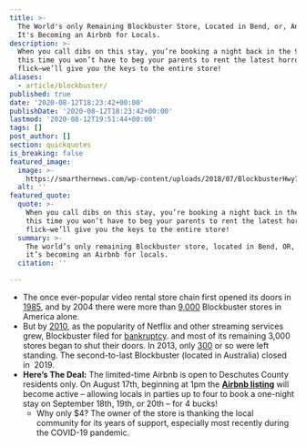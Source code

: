 ```yaml
---
title: >-
  The World's only Remaining Blockbuster Store, Located in Bend, or, Announces
  It's Becoming an Airbnb for Locals.
description: >-
  When you call dibs on this stay, you’re booking a night back in the 90s, but
  this time you won’t have to beg your parents to rent the latest horror
  flick–we’ll give you the keys to the entire store!
aliases:
  - article/blockbuster/
published: true
date: '2020-08-12T18:23:42+00:00'
publishDate: '2020-08-12T18:23:42+00:00'
lastmod: '2020-08-12T19:51:44+00:00'
tags: []
post_author: []
section: quickquotes
is_breaking: false
featured_image:
  image: >-
    https://smarthernews.com/wp-content/uploads/2018/07/BlockbusterHwy7McCowan.jpg
  alt: ''
featured_quote:
  quote: >-
    When you call dibs on this stay, you’re booking a night back in the 90s, but
    this time you won’t have to beg your parents to rent the latest horror
    flick–we’ll give you the keys to the entire store!
  summary: >-
    The world’s only remaining Blockbuster store, located in Bend, OR, announces
    it’s becoming an Airbnb for locals.
  citation: ''

---
```

*   The once ever-popular video rental store chain first opened its doors in [1985](https://www.sec.gov/Archives/edgar/data/710979/0000950144-94-000803.txt), and by 2004 there were more than [9,000](https://www.nytimes.com/2013/11/07/business/media/internet-kills-the-video-store.html) Blockbuster stores in America alone.
*   But by [2010](https://money.cnn.com/2010/09/23/news/companies/blockbuster_bankruptcy/index.htm), as the popularity of Netflix and other streaming services grew, Blockbuster filed for [bankruptcy](https://money.cnn.com/2010/09/23/news/companies/blockbuster_bankruptcy/index.htm#:~:text=NEW%20YORK%20(CNNMoney.com),Southern%20District%20of%20New%20York.). and most of its remaining 3,000 stores began to shut their doors. In 2013, only [300](https://www.nytimes.com/2013/11/07/business/media/internet-kills-the-video-store.html) or so were left standing. The second-to-last Blockbuster (located in Australia) closed in  2019.
*   **Here’s The Deal:** The limited-time Airbnb is open to Deschutes County residents only. On August 17th, beginning at 1pm the **[Airbnb listing](https://www.airbnb.com/rooms/44577127)** will become active – allowing locals in parties up to four to book a one-night stay on September 18th, 19th, or 20th – for 4 bucks!
    *   Why only $4? The owner of the store is thanking the local community for its years of support, especially most recently during the COVID-19 pandemic.